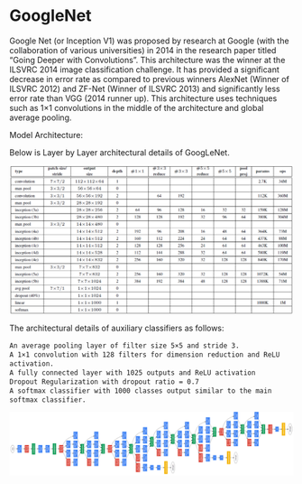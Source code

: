 # GoogleNet
 
Google Net (or Inception V1) was proposed by research at Google (with the collaboration of various universities) in 2014 in the research paper titled “Going Deeper with Convolutions”. This architecture was the winner at the ILSVRC 2014 image classification challenge. It has provided a significant decrease in error rate as compared to previous winners AlexNet (Winner of ILSVRC 2012) and ZF-Net (Winner of ILSVRC 2013) and significantly less error rate than VGG (2014 runner up). This architecture uses techniques such as 1×1 convolutions in the middle of the architecture and global average pooling.

Model Architecture:

Below is Layer by Layer architectural details of GoogLeNet.

<img src="arch.png">

The architectural details of auxiliary classifiers as follows:

    An average pooling layer of filter size 5×5 and stride 3.
    A 1×1 convolution with 128 filters for dimension reduction and ReLU activation.
    A fully connected layer with 1025 outputs and ReLU activation
    Dropout Regularization with dropout ratio = 0.7
    A softmax classifier with 1000 classes output similar to the main softmax classifier.

<img src="Inceptionv1_architecture.png">